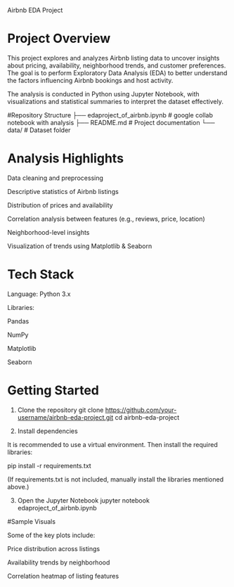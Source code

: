 Airbnb EDA Project
# Project Overview

This project explores and analyzes Airbnb listing data to uncover insights about pricing, availability, neighborhood trends, and customer preferences. The goal is to perform Exploratory Data Analysis (EDA) to better understand the factors influencing Airbnb bookings and host activity.

The analysis is conducted in Python using Jupyter Notebook, with visualizations and statistical summaries to interpret the dataset effectively.

#Repository Structure
├── edaproject_of_airbnb.ipynb   # google collab notebook with analysis
├── README.md                    # Project documentation
└── data/                        #  Dataset folder

# Analysis Highlights

Data cleaning and preprocessing

Descriptive statistics of Airbnb listings

Distribution of prices and availability

Correlation analysis between features (e.g., reviews, price, location)

Neighborhood-level insights

Visualization of trends using Matplotlib & Seaborn

# Tech Stack

Language: Python 3.x

Libraries:

Pandas

NumPy

Matplotlib

Seaborn

# Getting Started
1. Clone the repository
git clone https://github.com/your-username/airbnb-eda-project.git
cd airbnb-eda-project

2. Install dependencies

It is recommended to use a virtual environment. Then install the required libraries:

pip install -r requirements.txt


(If requirements.txt is not included, manually install the libraries mentioned above.)

3. Open the Jupyter Notebook
jupyter notebook edaproject_of_airbnb.ipynb

#Sample Visuals

Some of the key plots include:

Price distribution across listings

Availability trends by neighborhood

Correlation heatmap of listing features

